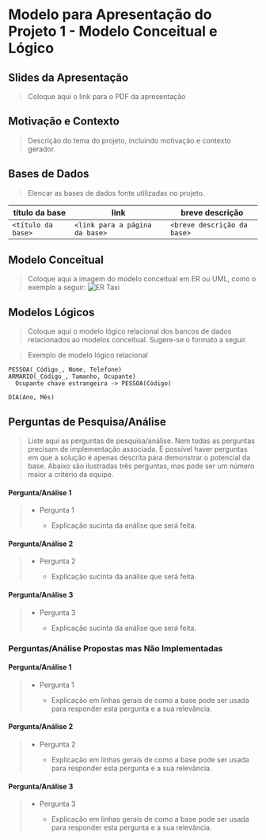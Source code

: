 # Modelo para Apresentação do Projeto 1 - Modelo Conceitual e Lógico

## Slides da Apresentação
> Coloque aqui o link para o PDF da apresentação

## Motivação e Contexto

> Descrição do tema do projeto, incluindo motivação e contexto gerador.

## Bases de Dados
> Elencar as bases de dados fonte utilizadas no projeto.

título da base | link | breve descrição
----- | ----- | -----
`<título da base>` | `<link para a página da base>` | `<breve descrição da base>`

## Modelo Conceitual

> Coloque aqui a imagem do modelo conceitual em ER ou UML, como o exemplo a seguir:
> ![ER Taxi](images/er-taxi.png)

## Modelos Lógicos

> Coloque aqui o modelo lógico relacional dos bancos de dados relacionados ao modelos conceitual. Sugere-se o formato a seguir.

> Exemplo de modelo lógico relacional
~~~
PESSOA(_Código_, Nome, Telefone)
ARMÁRIO(_Código_, Tamanho, Ocupante)
  Ocupante chave estrangeira -> PESSOA(Código)
~~~
~~~
DIA(Ano, Mês)
~~~

## Perguntas de Pesquisa/Análise

> Liste aqui as perguntas de pesquisa/análise. Nem todas as perguntas precisam de implementação associada. É possível haver perguntas em que a solução é apenas descrita para demonstrar o potencial da base. Abaixo são ilustradas três perguntas, mas pode ser um número maior a critério da equipe.

#### Pergunta/Análise 1
> * Pergunta 1
>   
>   * Explicação sucinta da análise que será feita.

#### Pergunta/Análise 2
> * Pergunta 2
>   
>   * Explicação sucinta da análise que será feita.

#### Pergunta/Análise 3
> * Pergunta 3
>   
>   * Explicação sucinta da análise que será feita.

### Perguntas/Análise Propostas mas Não Implementadas

#### Pergunta/Análise 1
> * Pergunta 1
>   
>   * Explicação em linhas gerais de como a base pode ser usada para responder esta pergunta e a sua relevância.

#### Pergunta/Análise 2
> * Pergunta 2
>   
>   * Explicação em linhas gerais de como a base pode ser usada para responder esta pergunta e a sua relevância.

#### Pergunta/Análise 3
> * Pergunta 3
>   
>   * Explicação em linhas gerais de como a base pode ser usada para responder esta pergunta e a sua relevância.

